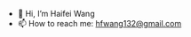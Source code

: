 - 👋 Hi, I’m Haifei Wang
- 📫 How to reach me: hfwang132@gmail.com

<!---
Godfly666/Godfly666 is a ✨ special ✨ repository because its `README.md` (this file) appears on your GitHub profile.
You can click the Preview link to take a look at your changes.
--->

